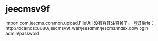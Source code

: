 # jeecmsv9f
import com.jeecms.common.upload.FileUtil 没有将其注释掉了。
登录后台：
http://localhost:8080/jeecmsv9f_war/jeeadmin/jeecms/index.do#/login
admin/password